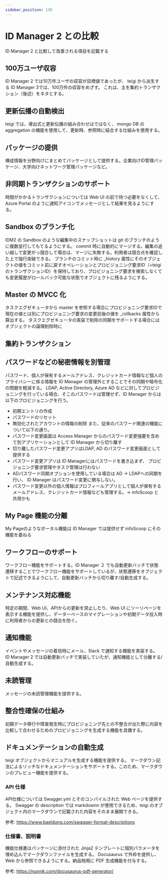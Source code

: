 ```yaml
---
sidebar_position: 130
---
```


# ID Manager 2 との比較

ID Manager 2 と比較して改善される項目を記載する

## 100万ユーザ収容

ID Manager 2 では10万件ユーザの収容が目標値であったが、 teigi から派生する ID Manager 3では、100万件の収容をめざす。
これは、主を集約トランザクション（後述）をネタとする。

## 更新伝播の自動検出

teigi では、導出式と更新伝播の組み合わせはではなく、 mongo DB の  aggregation  の機能を使用して、更新時、参照時に結合する仕組みを使用する。


## パッケージの提供

構成情報を分野向けにまとめてパッケージとして提供する。企業向けID管理パッケージ、大学向けネットワーク管理パッケージなど。

## 非同期トランザクションのサポート

時間がかかるトランザクションについては Web UI の前で待つ必要をなくして、 Azure Portal のように通知アイコンでメッセージとして結果を見るようにする。

## Sandbox のブランチ化

IDM2 の Sandbox のような編集中のスナップショットは git のブランチのように複数並行してもてるようにする。 commit 時に自動的にマージする。編集の追い越しで変更がっ競合して場合は、マージに失敗する。利用者は競合点を確認した上で強行突破できる。
ブランチのコミット時に _history 属性にそのオブジェクトの値をコミット前に戻すオペレーションとプロビジョニング要求ID（=teigiのトランザクションID）を保持しており、プロビジョニング要求を検索しなくても変更履歴がロールバック可能な状態でオブジェクトに残るようにする。

## Master の MVCC 化

タスクエグゼキュータから master を参照する場合にプロビジョニング要求IDで現在の値とは別にプロビジョニング要求の変更前後の値を
_rollbacks 属性から算出する。
タスクエグゼキュータの実装で削除の同期をサポートする場合にはオブジェクトの論理削除時に

## 集約トランザクション

## パスワードなどの秘密情報を別管理

パスワード、個人が保有するメールアドレス、クレジットカード情報など個人のプライバシーに係る情報を ID Manager の管理外とすることでその同期や暗号化の問題を軽減する。
LDAP, Active Directory, Azure AD などに対してプロビジョニングを行っている場合、そこのパスワードは管理せず、ID Manager からは以下のプロビジョニングを行う。
* 初期エントリの作成
* パスワードのリセット
* 無効化されたアカウントの情報の削除
また、従来のパスワード関連の機能について以下の通り。
* パスワード変更画面は Access Manager からのパスワード変更強要を含めて別アプリケーションとして ID Manager から切り離す
* 切り離したパスワード変更アプリはLDAP, AD のパスワード変更画面として提供する
* パスワード変更アプリは ID Managerにはパスワードを書き込まず、 プロビジョニング要求管理やタスク管理は行わない
* ADパスワード同期オプションを使用している場合は AD → LDAPへの同期を行い、 ID Manager はパスワード変更に関与しない。
* パスワード変更以外の個人情報はプロフィールアプリとして個人が保有するメールアドレス、クレジットカード情報なども管理する。→ infoScoop と共用かも

## My Page 機能の分離

My Pageのようなポータル機能は ID Manager では提供せず infoScoop にその機能を委ねる

## ワークフローのサポート

ワークフロー機能をサポートする。ID Manager ２ でも自動更新バッチで状態遷移することでワークフロー機能をサポートしているが、状態遷移をオブジェクトで記述できるようにして、自動更新バッチから切り離す/自動生成する。

## メンテナンス対応機能

特定の期間、Web UI、APIからの更新を禁止したり、Web UI にソーリページを表示する機能を提供し、データーベースのマイグレーションや初期データ投入時に利用者からの更新との競合を防ぐ。

## 通知機能

イベントやメッセージの着信時にメール、Slack で通知する機能を実装する。 ID Manager 2 では自動更新バッチで実装していたが、通知機能として分離する/自動生成する。

## 未読管理

メッセージの未読管理機能を提供する。

## 整合性確保の仕組み

初期データ移行や障害発生時にプロビジョニング先との不整合が出た際に内容を比較して合わせるためのプロビジョニングを生成する機能を具備する。

## ドキュメンテーションの自動生成

teigi オブジェクトからマニュアルを生成する機能を提供する。
マークダウン記法によるリッチなドキュメンテーションをサポートする。このため、マークダウンのプレビュー機能を提供する。

### API 仕様

API仕様については Swagger.yml とそのコンパイルされた Web ページを提供する。
Swagger の description では markdownn が使用できるため、teigi のオブジェクト内のマークダウンで記載された内容をそのまま展開できる。

参考: https://www.baeldung.com/swagger-format-descriptions

### 仕様書、説明書

機能仕様書はパッケージに添付された Jinja2 テンプレートに個別パラメータを埋め込んでマークダウンファイルを生成する。
Docusaurus で外枠を提供し、Web から参照できるようにする。納品物用に PDF 生成機能を付与する。

参考: https://nuxnik.com/docusaurus-pdf-generator/